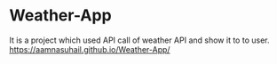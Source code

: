 # Weather-App
It is a project which used API call of weather API and show it to to user.
https://aamnasuhail.github.io/Weather-App/
